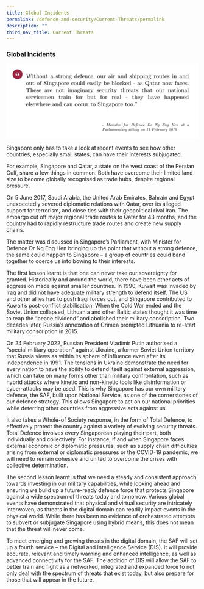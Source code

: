 ```yaml
---
title: Global Incidents
permalink: /defence-and-security/Current-Threats/permalink
description: ""
third_nav_title: Current Threats
---
```

### Global Incidents
![](/images/Defence/Defence%205.jpg)

Singapore only has to take a look at recent events to see how other countries, especially small states, can have their interests subjugated. 

For example, Singapore and Qatar, a state on the west coast of the Persian Gulf, share a few things in common. Both have overcome their limited land size to become globally recognised as trade hubs, despite regional pressure. 

On 5 June 2017, Saudi Arabia, the United Arab Emirates, Bahrain and Egypt unexpectedly severed diplomatic relations with Qatar, over its alleged support for terrorism, and close ties with their geopolitical rival Iran. The embargo cut off major regional trade routes to Qatar for 43 months, and the country had to rapidly restructure trade routes and create new supply chains.

The matter was discussed in Singapore’s Parliament, with Minister for Defence Dr Ng Eng Hen bringing up the point that without a strong defence, the same could happen to Singapore – a group of countries could band together to coerce us into bowing to their interests. 

The first lesson learnt is that one can never take our sovereignty for granted. Historically and around the world, there have been other acts of aggression made against smaller countries. In 1990, Kuwait was invaded by Iraq and did not have adequate military strength to defend itself. The US and other allies had to push Iraqi forces out, and Singapore contributed to Kuwait’s post-conflict stabilisation. When the Cold War ended and the Soviet Union collapsed, Lithuania and other Baltic states thought it was time to reap the “peace dividend” and abolished their military conscription. Two decades later, Russia’s annexation of Crimea prompted Lithuania to re-start military conscription in 2015. 

On 24 February 2022, Russian President Vladimir Putin authorised a “special military operation” against Ukraine, a former Soviet Union territory that Russia views as within its sphere of influence even after its independence in 1991.  The tensions in Ukraine demonstrate the need for every nation to have the ability to defend itself against external aggression, which can take on many forms other than military confrontation, such as hybrid attacks where kinetic and non-kinetic tools like disinformation or cyber-attacks may be used. This is why Singapore has our own military defence, the SAF, built upon National Service, as one of the cornerstones of our defence strategy. This allows Singapore to act on our national priorities while deterring other countries from aggressive acts against us. 

It also takes a Whole-of Society response, in the form of Total Defence, to effectively protect the country against a variety of evolving security threats. Total Defence involves every Singaporean playing their part, both individually and collectively. For instance, if and when Singapore faces external economic or diplomatic pressures, such as supply chain difficulties arising from external or diplomatic pressures or the COVID-19 pandemic, we will need to remain cohesive and united to overcome the crises with collective determination.

The second lesson learnt is that we need a steady and consistent approach towards investing in our military capabilities, while looking ahead and ensuring we build up a future-ready defence force that protects Singapore against a wide spectrum of threats today and tomorrow. Various global events have demonstrated that physical and virtual security are intricately interwoven, as threats in the digital domain can readily impact events in the physical world. While there has been no evidence of orchestrated attempts to subvert or subjugate Singapore using hybrid means, this does not mean that the threat will never come. 

To meet emerging and growing threats in the digital domain, the SAF will set up a fourth service – the Digital and Intelligence Service (DIS). It will provide accurate, relevant and timely warning and enhanced intelligence, as well as advanced connectivity for the SAF. The addition of DIS will allow the SAF to better train and fight as a networked, integrated and expanded force to not only deal with the spectrum of threats that exist today, but also prepare for those that will appear in the future.